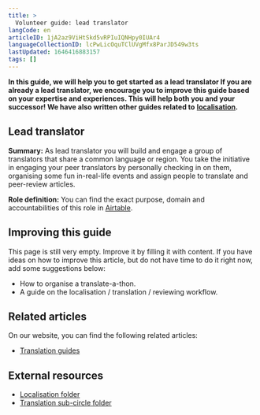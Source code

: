 ```yaml
---
title: >
  Volunteer guide: lead translator
langCode: en
articleID: 1jA2az9ViHtSkd5vRPIuIQNHpy0IUAr4
languageCollectionID: lcPwLicOquTClUVgMfx8ParJD549w3ts
lastUpdated: 1646416883157
tags: []
---
```


**In this guide, we will help you to get started as a lead translator If you are already a lead translator, we encourage you to improve this guide based on your expertise and experiences. This will help both you and your successor! We have also written other guides related to** [**localisation**](/support/localisation)**.**

## Lead translator

**Summary:** As lead translator you will build and engage a group of translators that share a common language or region. You take the initiative in engaging your peer translators by personally checking in on them, organising some fun in-real-life events and assign people to translate and peer-review articles.

**Role definition:** You can find the exact purpose, domain and accountabilities of this role in [Airtable](https://airtable.com/shr6GqOJ7587fNbEn/tbloV4g8loVisebVz/viwcTSIOwzDuE9XBn/recEvF60ALJ8P35UT).

## Improving this guide

This page is still very empty. Improve it by filling it with content. If you have ideas on how to improve this article, but do not have time to do it right now, add some suggestions below:

-   How to organise a translate-a-thon.
-   A guide on the localisation / translation / reviewing workflow.

## Related articles

On our website, you can find the following related articles:

-   [Translation guides](/support/localisation/translate)

## External resources

-   [Localisation folder](https://drive.google.com/drive/folders/1VYanhnyFSG9KxrgQrv2UuHuUKx2NIyoK?usp=sharing)
-   [Translation sub-circle folder](https://drive.google.com/drive/folders/102AkV0725MQQKluf00uYHkS6wzjinhws?usp=sharing)
